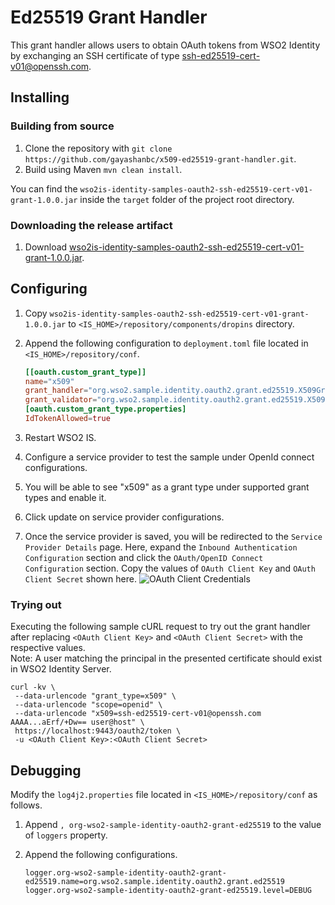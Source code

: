 # Ed25519 Grant Handler
This grant handler allows users to obtain OAuth tokens from WSO2 Identity by exchanging an SSH certificate of type ssh-ed25519-cert-v01@openssh.com.

## Installing
### Building from source
1. Clone the repository with `git clone https://github.com/gayashanbc/x509-ed25519-grant-handler.git`.
2. Build using Maven `mvn clean install`.

You can find the `wso2is-identity-samples-oauth2-ssh-ed25519-cert-v01-grant-1.0.0.jar` inside the `target` folder of the project root directory.

### Downloading the release artifact
1. Download [wso2is-identity-samples-oauth2-ssh-ed25519-cert-v01-grant-1.0.0.jar](https://github.com/gayashanbc/x509-ed25519-grant-handler/releases/download/1.0.0/wso2is-identity-samples-oauth2-ssh-ed25519-cert-v01-grant-1.0.0.jar).

## Configuring
1. Copy `wso2is-identity-samples-oauth2-ssh-ed25519-cert-v01-grant-1.0.0.jar` to `<IS_HOME>/repository/components/dropins` directory.
2. Append the following configuration to `deployment.toml` file located in `<IS_HOME>/repository/conf`.

    ```toml
    [[oauth.custom_grant_type]]
    name="x509"
    grant_handler="org.wso2.sample.identity.oauth2.grant.ed25519.X509GrantHandler"
    grant_validator="org.wso2.sample.identity.oauth2.grant.ed25519.X509GrantValidator"
    [oauth.custom_grant_type.properties]
    IdTokenAllowed=true
    ```
3. Restart WSO2 IS.
4. Configure a service provider to test the sample under OpenId connect configurations.
5. You will be able to see "x509" as a grant type under supported grant types and enable it.
6. Click update on service provider configurations.
7. Once the service provider is saved, you will be redirected to the `Service Provider Details` page. Here, expand the
    `Inbound Authentication Configuration` section and click the `OAuth/OpenID Connect Configuration` section. Copy the
    values of  `OAuth Client Key` and `OAuth Client Secret` shown here.
    ![OAuth Client Credentials](https://user-images.githubusercontent.com/15249242/91567068-27155e00-e962-11ea-8eab-b3bdd790bfd4.png)

### Trying out
Executing the following sample cURL request to try out the grant handler after replacing `<OAuth Client Key>` and `<OAuth Client Secret>` with the respective values.<br/>
Note: A user matching the principal in the presented certificate should exist in WSO2 Identity Server.
```shell script
curl -kv \ 
 --data-urlencode "grant_type=x509" \
 --data-urlencode "scope=openid" \
 --data-urlencode "x509=ssh-ed25519-cert-v01@openssh.com AAAA...aErf/+Dw== user@host" \
 https://localhost:9443/oauth2/token \
 -u <OAuth Client Key>:<OAuth Client Secret>
```

## Debugging
Modify the `log4j2.properties` file located in `<IS_HOME>/repository/conf` as follows.
1. Append `, org-wso2-sample-identity-oauth2-grant-ed25519` to the value of `loggers` property.
2. Append the following configurations.

    ```
    logger.org-wso2-sample-identity-oauth2-grant-ed25519.name=org.wso2.sample.identity.oauth2.grant.ed25519
    logger.org-wso2-sample-identity-oauth2-grant-ed25519.level=DEBUG
    ```
